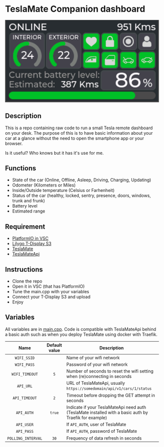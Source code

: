 # TeslaMate Companion dashboard

![main](img/main.png)

## Description
This is a repo containing raw code to run a small Tesla remote dashboard on your desk. The purpose of this is to have basic information about your car at a glance without the need to open the smartphone app or your browser.

Is it useful? Who knows but it has it's use for me.

## Functions
- State of the car (Online, Offline, Asleep, Driving, Charging, Updating)
- Odometer (Kilometers or Miles)
- Inside/Outside temperature (Celsius or Farhenheit)
- Status of the car (healthy, locked, sentry, presence, doors, windows, trunk and frunk)
- Battery level
- Estimated range

## Requirement
- [PlatformIO in VSC](https://platformio.org/)
- [Lilygo T-Display S3](https://www.lilygo.cc/products/t-display-s3)
- [TeslaMate](https://github.com/teslamate-org/teslamate)
- [TeslaMateApi](https://github.com/tobiasehlert/teslamateapi)

## Instructions
- Clone the repo
- Open it in VSC (that has PlatformIO)
- Tune the main.cpp with your variables
- Connect your T-Display S3 and upload
- Enjoy

## Variables

All variables are in [main.cpp](./src/main.cpp). Code is compatible with TeslaMateApi behind a basic auth such as when you deploy TeslaMate using docker with Traefik.

| Name | Default value | Description
|:-:|:-:|--|
|`WIFI_SSID`||Name of your wifi network|
|`WIFI_PASS`||Password of your wifi network|
|`WIFI_TIMEOUT`|`5`|Number of seconds to reset the wifi setting when (re)connecting in seconds|
|`API_URL`||URL of TeslaMateApi, usually `https://somedomain/api/v1/cars/1/status`|
|`API_TIMEOUT`|`2`|Timeout before dropping the GET attempt in seconds|
|`API_AUTH`|`true`|Indicate if your TeslaMateApi need auth (TeslaMate installed with a basic auth by Traefik for example)|
|`API_USER`||If `API_AUTH`, user of TeslaMate|
|`API_PASS`||If `API_AUTH`, password of TeslaMate|
|`POLLING_INTERVAL`|`30`|Frequency of data refresh in seconds|